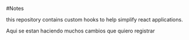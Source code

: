 #Notes

this repository contains custom hooks to help simplify react applications.

Aqui se estan haciendo muchos cambios que quiero registrar
